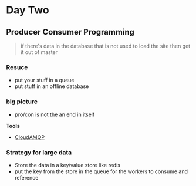 # Day Two
## Producer Consumer Programming

> if there's data in the database that is not used to load the site then get it out of master

### Resuce
- put your stuff in a queue
- put stuff in an offline database

### big picture
- pro/con is not the an end in itself

**Tools**
- [CloudAMQP](https://www.cloudamqp.com/)

### Strategy for large data
- Store the data in a key/value store like redis
- put the key from the store in the queue for the workers to consume and reference
